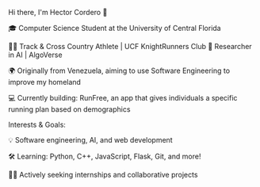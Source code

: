 Hi there, I'm Hector Cordero 👋

🎓 Computer Science Student at the University of Central Florida

🏃‍♂️ Track & Cross Country Athlete | UCF KnightRunners Club
🔬 Researcher in AI | AlgoVerse

🌍 Originally from Venezuela, aiming to use Software Engineering to improve my homeland

💻 Currently building: RunFree, an app that gives individuals a specific running plan based on demographics

Interests & Goals:

💡 Software engineering, AI, and web development

🛠 Learning: Python, C++, JavaScript, Flask, Git, and more!

👨‍💼 Actively seeking internships and collaborative projects

<!---
hector1128/hector1128 is a ✨ special ✨ repository because its `README.md` (this file) appears on your GitHub profile.
You can click the Preview link to take a look at your changes.
--->
